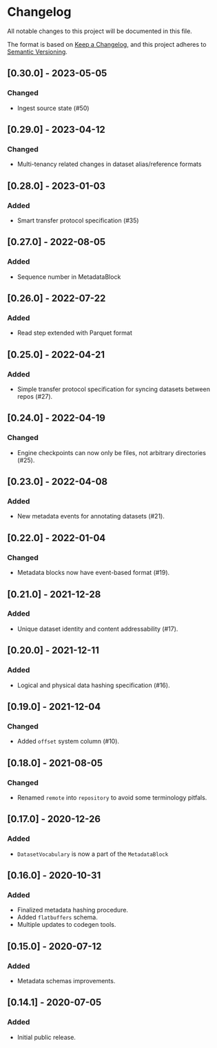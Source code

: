 # Changelog
All notable changes to this project will be documented in this file.

The format is based on [Keep a Changelog](https://keepachangelog.com/en/1.0.0/),
and this project adheres to [Semantic Versioning](https://semver.org/spec/v2.0.0.html).

## [0.30.0] - 2023-05-05
### Changed
- Ingest source state (#50)

## [0.29.0] - 2023-04-12
### Changed
- Multi-tenancy related changes in dataset alias/reference formats 

## [0.28.0] - 2023-01-03
### Added
- Smart transfer protocol specification (#35)

## [0.27.0] - 2022-08-05
### Added
- Sequence number in MetadataBlock

## [0.26.0] - 2022-07-22
### Added
- Read step extended with Parquet format

## [0.25.0] - 2022-04-21
### Added
- Simple transfer protocol specification for syncing datasets between repos (#27).

## [0.24.0] - 2022-04-19
### Changed
- Engine checkpoints can now only be files, not arbitrary directories (#25).

## [0.23.0] - 2022-04-08
### Added
- New metadata events for annotating datasets (#21).

## [0.22.0] - 2022-01-04
### Changed
- Metadata blocks now have event-based format (#19).

## [0.21.0] - 2021-12-28
### Added
- Unique dataset identity and content addressability (#17).

## [0.20.0] - 2021-12-11
### Added
- Logical and physical data hashing specification (#16).

## [0.19.0] - 2021-12-04
### Changed
- Added `offset` system column (#10).

## [0.18.0] - 2021-08-05
### Changed
- Renamed `remote` into `repository` to avoid some terminology pitfals.

## [0.17.0] - 2020-12-26
### Added
- `DatasetVocabulary` is now a part of the `MetadataBlock`

## [0.16.0] - 2020-10-31
### Added
- Finalized metadata hashing procedure.
- Added `flatbuffers` schema.
- Multiple updates to codegen tools.

## [0.15.0] - 2020-07-12
### Added
- Metadata schemas improvements.

## [0.14.1] - 2020-07-05
### Added
- Initial public release.
